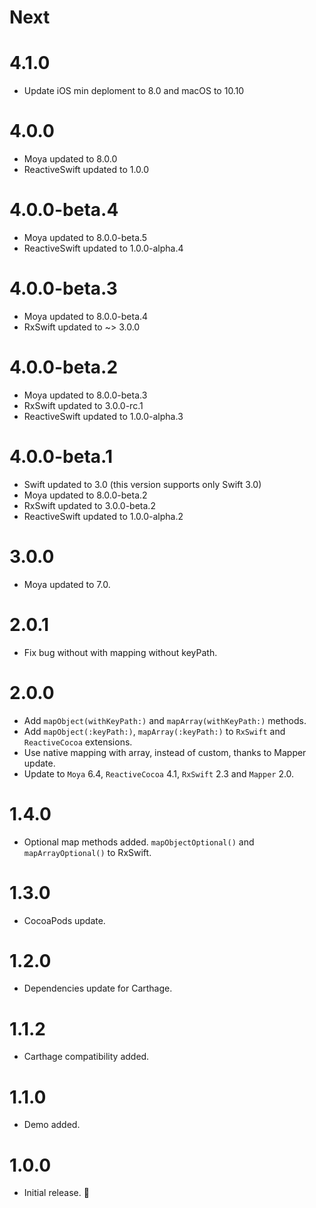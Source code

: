 # Next

# 4.1.0
- Update iOS min deploment to 8.0 and macOS to 10.10

# 4.0.0
- Moya updated to 8.0.0
- ReactiveSwift updated to 1.0.0

# 4.0.0-beta.4
- Moya updated to 8.0.0-beta.5
- ReactiveSwift updated to 1.0.0-alpha.4

# 4.0.0-beta.3
- Moya updated to 8.0.0-beta.4
- RxSwift updated to ~> 3.0.0

# 4.0.0-beta.2
- Moya updated to 8.0.0-beta.3
- RxSwift updated to 3.0.0-rc.1
- ReactiveSwift updated to 1.0.0-alpha.3

# 4.0.0-beta.1
- Swift updated to 3.0 (this version supports only Swift 3.0)
- Moya updated to 8.0.0-beta.2
- RxSwift updated to 3.0.0-beta.2
- ReactiveSwift updated to 1.0.0-alpha.2

# 3.0.0
- Moya updated to 7.0.

# 2.0.1
- Fix bug without with mapping without keyPath.

# 2.0.0
- Add `mapObject(withKeyPath:)` and `mapArray(withKeyPath:)` methods.
- Add `mapObject(:keyPath:)`, `mapArray(:keyPath:)` to `RxSwift` and `ReactiveCocoa` extensions.
- Use native mapping with array, instead of custom, thanks to Mapper update.
- Update to `Moya` 6.4, `ReactiveCocoa` 4.1, `RxSwift` 2.3 and `Mapper` 2.0.

# 1.4.0
- Optional map methods added. `mapObjectOptional()` and `mapArrayOptional()` to RxSwift.

# 1.3.0
- CocoaPods update.

# 1.2.0
- Dependencies update for Carthage.

# 1.1.2
- Carthage compatibility added.

# 1.1.0
- Demo added.

# 1.0.0
- Initial release. 🎉
